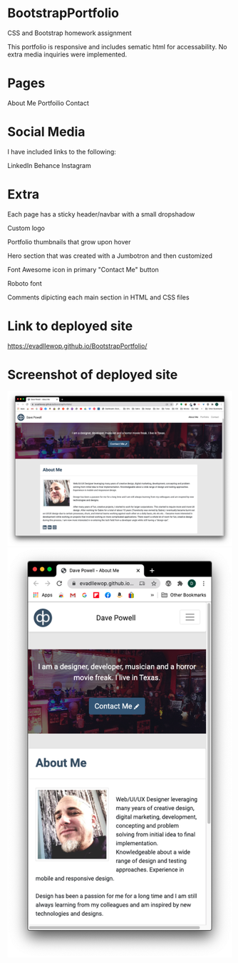 # BootstrapPortfolio

CSS and Bootstrap homework assignment

This portfolio is responsive and includes sematic html for accessability. No extra media inquiries were implemented.

# Pages

About Me
Portfoilio
Contact

# Social Media

I have included links to the following:

LinkedIn
Behance
Instagram

# Extra

Each page has a sticky header/navbar with a small dropshadow

Custom logo

Portfolio thumbnails that grow upon hover

Hero section that was created with a Jumbotron and then customized

Font Awesome icon in primary "Contact Me" button

Roboto font

Comments dipicting each main section in HTML and CSS files

# Link to deployed site

https://evadllewop.github.io/BootstrapPortfolio/

# Screenshot of deployed site

![Bootstrap Porttfolio Screenshot](./Assets/Images/aboutMe-fullwidth.png)
![Bootstrap Porttfolio Screenshot](./Assets/Images/aboutMe-responsive.png)



